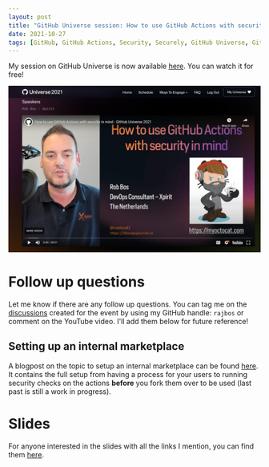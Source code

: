 ```yaml
---
layout: post
title: "GitHub Universe session: How to use GitHub Actions with security in mind"
date: 2021-10-27
tags: [GitHub, GitHub Actions, Security, Securely, GitHub Universe, GitHub Universe 2021, GitHub Universe Session]
---
```


My session on GitHub Universe is now available [here](https://www.youtube.com/watch?v=Ers-LcA7Nmc&list=PLXVVwOM8uv2zyhtF-aHwsyDbqsm_RGOGY&index=5). You can watch it for free!


[![Screenshot of the session on the GitHub Universe website](/images/2021/20211027/20211027_GitHubUniverse.png)](https://www.youtube.com/watch?v=Ers-LcA7Nmc&list=PLXVVwOM8uv2zyhtF-aHwsyDbqsm_RGOGY&index=5)

# Follow up questions
Let me know if there are any follow up questions. You can tag me on the [discussions](https://github.com/githubevents/Universe2021/discussions) created for the event by using my GitHub handle: `rajbos` or comment on the YouTube video. I'll add them below for future reference!

## Setting up an internal marketplace
A blogpost on the topic to setup an internal marketplace can be found [here](https://devopsjournal.io/blog/2021/10/14/GitHub-Actions-Internal-Marketplace). It contains the full setup from having a process for your users to running security checks on the actions **before** you fork them over to be used (last past is still a work in progress).

# Slides
For anyone interested in the slides with all the links I mention, you can find them [here](/slides/20211027%20GitHub%20Actions%20security%20GitHub%20Universe.pdf).